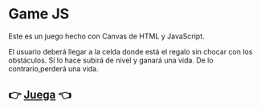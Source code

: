 # Game JS

Este es un juego hecho con Canvas de HTML y JavaScript. 

El usuario deberá llegar a la celda donde está el regalo sin chocar con los obstáculos. Si lo hace subirá de nivel y ganará una vida. De lo contrario,perderá una vida. 

## 👉 [Juega](https://guadamongebarale.github.io/game/) 👈